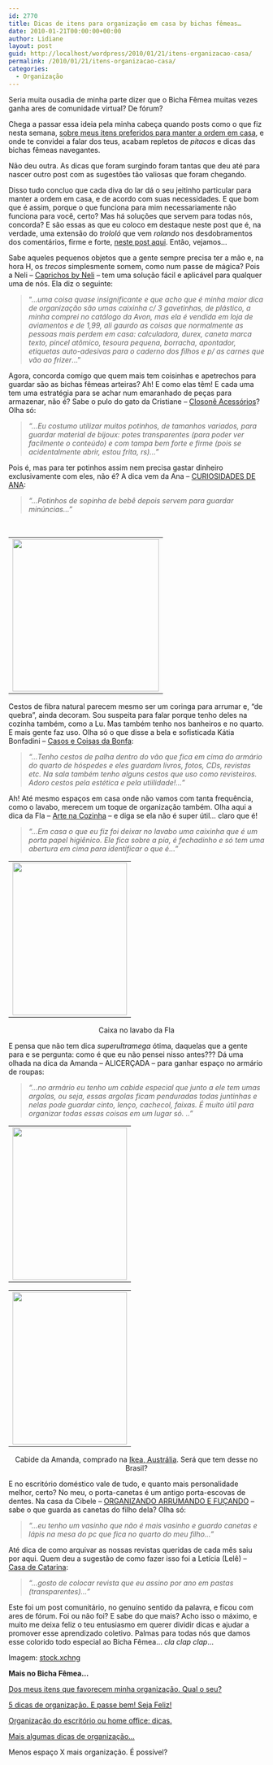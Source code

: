 ```yaml
---
id: 2770
title: Dicas de itens para organização em casa by bichas fêmeas…
date: 2010-01-21T00:00:00+00:00
author: Lidiane
layout: post
guid: http://localhost/wordpress/2010/01/21/itens-organizacao-casa/
permalink: /2010/01/21/itens-organizacao-casa/
categories:
  - Organização
---
```

Seria muita ousadia de minha parte dizer que o Bicha Fêmea muitas vezes ganha ares de comunidade virtual? De fórum?

Chega a passar essa ideia pela minha cabeça quando posts como o que fiz nesta semana, [sobre meus itens preferidos para manter a ordem em casa](http://www.trololodemulher.com.br/2010/01/19/dos-meus-itens-que-favorecem-minha-organizacao-qual-o-seu/), e onde te convidei a falar dos teus, acabam repletos de _pitacos_ e dicas das bichas fêmeas navegantes.

<!--more-->

Não deu outra. As dicas que foram surgindo foram tantas que deu até para nascer outro post com as sugestões tão valiosas que foram chegando.

Disso tudo concluo que cada diva do lar dá o seu jeitinho particular para manter a ordem em casa, e de acordo com suas necessidades. E que bom que é assim, porque o que funciona para mim necessariamente não funciona para você, certo? Mas há soluções que servem para todas nós, concorda? E são essas as que eu coloco em destaque neste post que é, na verdade, uma extensão do _trololó_ que vem _rolando_ nos desdobramentos dos comentários, firme e forte, [neste post aqui](http://www.trololodemulher.com.br/2010/01/19/dos-meus-itens-que-favorecem-minha-organizacao-qual-o-seu/). Então, vejamos…

Sabe aqueles pequenos objetos que a gente sempre precisa ter a mão e, na hora H, os _trecos_ simplesmente somem, como num passe de mágica? Pois a Neli &#8211; <a href="http://caprichosbyneli.blogspot.com/" target="_blank">Caprichos by Neli</a> – tem uma solução fácil e aplicável para qualquer uma de nós. Ela diz o seguinte:

> “…_uma coisa quase insignificante e que acho que é minha maior dica de organização são umas caixinha c/ 3 gavetinhas, de plástico, a minha comprei no catálogo da Avon, mas ela é vendida em loja de aviamentos e de 1,99, ali gaurdo as coisas que normalmente as pessoas mais perdem em casa: calculadora, durex, caneta marca texto, pincel atômico, tesoura pequena, borracha, apontador, etiquetas auto-adesivas para o caderno dos filhos e p/ as carnes que vão ao frizer_…”

Agora, concorda comigo que quem mais tem coisinhas e apetrechos para guardar são as bichas fêmeas arteiras? Ah! E como elas têm! E cada uma tem uma estratégia para se achar num emaranhado de peças para armazenar, não é? Sabe o pulo do gato da Cristiane – <a href="http://closone.blogspot.com/" target="_blank">Closonê Acessórios</a>? Olha só:

> _“…Eu costumo utilizar muitos potinhos, de tamanhos variados, para guardar material de bijoux: potes transparentes (para poder ver facilmente o conteúdo) e com tampa bem forte e firme (pois se acidentalmente abrir, estou frita, rs)…”_

Pois é, mas para ter potinhos assim nem precisa gastar dinheiro exclusivamente com eles, não é? A dica vem da Ana &#8211; <a href="http://curiosidadesdeana.blogspot.com/" target="_blank">CURIOSIDADES DE ANA</a>:

> _“…Potinhos de sopinha de bebê depois servem para guardar minúncias&#8230;”_

&nbsp;

<table align="center">
  <tr>
    <td>
      <a href="http://www.trololodemulher.com.br/blog/wp-content/uploads/2010/01/bagunca-papeis-leve.jpg"><img class="aligncenter size-medium wp-image-4162" title="bagunça papéis leve" src="http://www.trololodemulher.com.br/blog/wp-content/uploads/2010/01/bagunca-papeis-leve-288x300.jpg" alt="" width="288" height="300" /></a>
    </td>
  </tr>
</table>

Cestos de fibra natural parecem mesmo ser um coringa para arrumar e, &#8220;de quebra&#8221;, ainda decoram. Sou suspeita para falar porque tenho deles na cozinha também, como a Lu. Mas também tenho nos banheiros e no quarto. E mais gente faz uso. Olha só o que disse a bela e sofisticada Kátia Bonfadini – <a href="http://www.casosecoisasdabonfa.blogspot.com/" target="_blank">Casos e Coisas da Bonfa</a>:

> _“…Tenho cestos de palha dentro do vão que fica em cima do armário do quarto de hóspedes e eles guardam livros, fotos, CDs, revistas etc. Na sala também tenho alguns cestos que uso como revisteiros. Adoro cestos pela estética e pela utiilidade!…”_

Ah! Até mesmo espaços em casa onde não vamos com tanta frequência, como o lavabo, merecem um toque de organização também. Olha aqui a dica da Fla &#8211; <a href="http://artenacozinha.blogspot.com/" target="_blank">Arte na Cozinha</a> – e diga se ela não é super útil… claro que é!

> _“…Em casa o que eu fiz foi deixar no lavabo uma caixinha que é um porta papel higiênico. Ele fica sobre a pia, é fechadinho e só tem uma abertura em cima para identificar o que é…”_

<table align="center">
  <tr>
    <td>
      <a href="http://www.trololodemulher.com.br/blog/wp-content/uploads/2010/01/165.jpg"><img class="aligncenter size-medium wp-image-4165" title="165" src="http://www.trololodemulher.com.br/blog/wp-content/uploads/2010/01/165-225x300.jpg" alt="" width="225" height="300" /></a>
    </td>
  </tr>
</table>

<p style="text-align: center;">
  Caixa no lavabo da Fla
</p>

E pensa que não tem dica _superultramega_ ótima, daquelas que a gente para e se pergunta: como é que eu não pensei nisso antes??? Dá uma olhada na dica da Amanda – ALICERÇADA – para ganhar espaço no armário de roupas:

> _“…no armário eu tenho um cabide especial que junto a ele tem umas argolas, ou seja, essas argolas ficam penduradas todas juntinhas e nelas pode guardar cinto, lenço, cachecol, faixas. É muito útil para organizar todas essas coisas em um lugar só. ..”_

<table align="center">
  <tr>
    <td>
      <a href="http://www.trololodemulher.com.br/blog/wp-content/uploads/2010/01/DSC01985.jpg"><img class="aligncenter size-medium wp-image-4170" title="DSC01985" src="http://www.trololodemulher.com.br/blog/wp-content/uploads/2010/01/DSC01985-225x300.jpg" alt="" width="225" height="300" /></a>
    </td>
  </tr>
</table>

<table align="center">
  <tr>
    <td>
      <a href="http://www.trololodemulher.com.br/blog/wp-content/uploads/2010/01/DSC01993.jpg"><img class="aligncenter size-medium wp-image-4171" title="DSC01993" src="http://www.trololodemulher.com.br/blog/wp-content/uploads/2010/01/DSC01993-225x300.jpg" alt="" width="225" height="300" /></a>
    </td>
  </tr>
</table>

<p style="text-align: center;">
  Cabide da Amanda, comprado na <a href="http://www.ikea.com/au/en/preindex.html" target="_blank">Ikea, Austrália</a>. Será que tem desse no Brasil?
</p>

E no escritório doméstico vale de tudo, e quanto mais personalidade melhor, certo? No meu, o porta-canetas é um antigo porta-escovas de dentes. Na casa da Cibele &#8211; <a href="http://organizandoarrumando.blogspot.com/" target="_blank">ORGANIZANDO ARRUMANDO E FUÇANDO</a> &#8211;  sabe o que guarda as canetas do filho dela? Olha só:

> _“…eu tenho um vasinho que não é mais vasinho e guardo canetas e lápis na mesa do pc que fica no quarto do meu filho…”_

Até dica de como arquivar as nossas revistas queridas de cada mês saiu por aqui. Quem deu a sugestão de como fazer isso foi a Letícia (Lelê) &#8211; <a href="http://blog.casadecatarina.com.br/" target="_blank">Casa de Catarina</a>:

> _“…gosto de colocar revista que eu assino por ano em pastas (transparentes)…”_

Este foi um post comunitário, no genuíno sentido da palavra, e ficou com ares de fórum. Foi ou não foi? E sabe do que mais? Acho isso o máximo, e muito me deixa feliz o teu entusiasmo em querer dividir dicas e ajudar a promover esse aprendizado coletivo. Palmas para todas nós que damos esse colorido todo especial ao Bicha Fêmea… _cla clap clap_…

Imagem: <a href="http://www.sxc.hu/" target="_blank">stock.xchng</a>

**Mais no Bicha Fêmea…**

[Dos meus itens que favorecem minha organização. Qual o seu?](http://www.trololodemulher.com.br/2010/01/19/dos-meus-itens-que-favorecem-minha-organizacao-qual-o-seu/)

[5 dicas de organização. E passe bem! Seja Feliz!](http://www.trololodemulher.com.br/2009/11/10/5-dicas-de-oganizao-e-passe-bem-seja-feliz/)

[Organização do escritório ou home office: dicas.](http://www.trololodemulher.com.br/2009/10/27/organizacao-de-escritorio-ou-home-office-dicas/)

[Mais algumas dicas de organização…](http://www.trololodemulher.com.br/2009/05/04/mais-algumas-dicas-de-organizao/)

Menos espaço X mais organização. É possível?